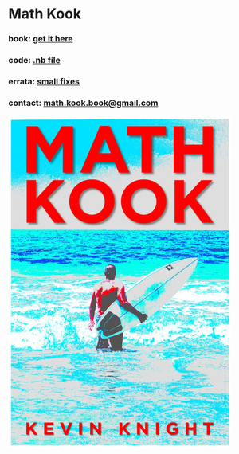 

# Math Kook

### book: <a href="https://www.amazon.com/">get it here</a>
### code: <a href="math-kook.nb">.nb file</a>
### errata: <a href="errata.html">small fixes</a>
### contact:  math.kook.book@gmail.com

<IMG ALIGN=CENTER SRC="mk-cover-pg.jpg"> 


 
